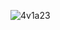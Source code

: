 ![4v1a23](https://user-images.githubusercontent.com/50678871/105616991-88d7d800-5ddb-11eb-9599-b47e32e63d66.jpg)

